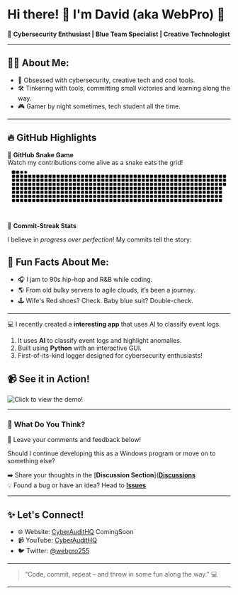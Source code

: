 # Hi there! 👋 I'm David (aka WebPro) 🚀

🎩 **Cybersecurity Enthusiast | Blue Team Specialist | Creative Technologist**

---

## 🧑‍💻 About Me:
- 🌟 Obsessed with cybersecurity, creative tech and cool tools.
- 🛠️ Tinkering with tools, committing small victories and learning along the way.
- 🎮 Gamer by night sometimes, tech student all the time.

---

## 🔥 GitHub Highlights

🐍 **GitHub Snake Game**  
Watch my contributions come alive as a snake eats the grid!
![GitHub Snake Game](./dist/github-snake.svg)

🎯 **Commit-Streak Stats**

I believe in *progress over perfection*! My commits tell the story:

## 🎉 Fun Facts About Me:
- 🎧 I jam to 90s hip-hop and R&B while coding.
- 🌎 From old bulky servers to agile clouds, it’s been a journey.
- 🕹️ Wife's Red shoes? Check. Baby blue suit? Double-check.

---
💻 I recently created a **interesting app** that uses AI to classify event logs. 

1. It uses **AI** to classify event logs and highlight anomalies.  
2. Built using **Python** with an interactive GUI.  
3. First-of-its-kind logger designed for cybersecurity enthusiasts!

## 📹 **See it in Action!**
<img src="https://github.com/webpro255/Event-Log-AI/blob/main/vidss2.gif" alt="Click to view the demo!" style="max-width: 100%; height: auto;">

---

### 💬 **What Do You Think?**

📝 Leave your comments and feedback below!  

Should I continue developing this as a Windows program or move on to something else?  

➡️ Share your thoughts in the [**Discussion Section**]([**Discussions**](https://github.com/webpro255/Event-Log-AI/discussions/1)  
💡 Found a bug or have an idea? Head to [**Issues**](https://github.com/webpro255/Event-Log-AI/issues)



---
## ✨ Let's Connect!
- 🌐 Website: [CyberAuditHQ](https://cyberaudithq.com) ComingSoon
- 📹 YouTube: [CyberAuditHQ](https://www.youtube.com/@cyberaudithq)
- 🐦 Twitter: [@webpro255](https://twitter.com/webpro255)

---

> “Code, commit, repeat – and throw in some fun along the way.” 💻

---





